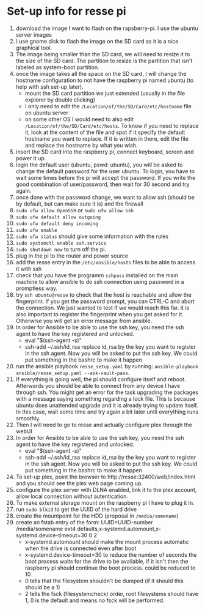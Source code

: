 # Set-up info for resse pi

1. download the image I want to flash on the rapsberry-pi.
   I use the ubuntu server images
2. I use gnome disk to flash the image on the SD card as it is a nice graphical tool.
3. The image being smaller than the SD card, we will need to resize it to the size of the SD card. The partition to resize is the partition that isn't labeled as system-boot partition.
4. once the image takes all the space on the SD card, I will change the hostname configuration to not have the raspberry pi named ubuntu (to help with ssh set-up later).
    - mount the SD card partition we just extended (usually in the file explorer by double clicking)
    - I only need to edit the `/Location/of/the/SD/Card/etc/hostname` file on ubuntu server
    - on some other OS I would need to also edit `/Location/of/the/SD/Card/etc/hosts`.
      To know if you need to replace it, look at the content of the file and spot if it specify the default hostname you want to replace.
      If it is written in there, edit the file and replace the hostname by what you wish.
5. insert the SD card into the raspberry pi, connect keyboard, screen and power it up.
6. login the default user (ubuntu, pswd: ubuntu), you will be asked to change the default password for the user ubuntu.
   To login, you have to wait some times before the pi will accept the password. If you write the good combination of user/password, then wait for 30 second and try again.
7. once done with the password change, we want to allow ssh (should be by default, but can make sure it is) and the firewall
8. `sudo ufw allow OpenSSH` or `sudo ufw allow ssh`
9. `sudo ufw default allow outgoing`
10. `sudo ufw default deny incoming`
11. `sudo ufw enable`
12. `sudo ufw status` should give some information with the rules
12. `sudo systemctl enable ssh.service`
13. `sudo shutdown now` to turn off the pi.
14. plug in the pi to the router and power source
15. add the resse entry in the `/etc/ansible/hosts` files to be able to access it with ssh
16. check that you have the programm `sshpass` installed on the main machine to allow ansible to do ssh connection using password in a promptless way.
17. try `ssh ubuntu@resse` to check that the host is reachable and allow the fingerprint. If you get the password prompt, you can CTRL-C and abort the connection. We just wanted to test if we would reach this far.
    it is also important to register the fingerprint when you get asked for it. Otherwise you will get an error message from ansible.
18. In order for Ansible to be able to use the ssh key, you need the ssh agent to have the key registered and unlocked.
    - eval "$(ssh-agent -s)"
    - ssh-add ~/.ssh/id_rsa
    replace id_rsa by the key you want to register in the ssh agent. Now you will be asked to put the ssh key. We could put something in the bashrc to make it happen
19. run the ansible playbook `resse_setup.yaml` by running: `ansible-playbook ansible/resse_setup.yaml --ask-vault-pass`.
20. If everything is going well, the pi should configure itself and reboot. Afterwards you should be able to connect from any device I have through ssh.
    You might get an error for the task upgrading the packages with a message saying something regarding a lock file. This is because ubuntu does unattended upgrade and it is already trying to update itself.
    In this case, wait some time and try again a bit later until everything runs smoothly.
21. Then I will need to go to resse and actually configure plex through the webUI
22. In order for Ansible to be able to use the ssh key, you need the ssh agent to have the key registered and unlocked.
    - eval "$(ssh-agent -s)"
    - ssh-add ~/.ssh/id_rsa
    replace id_rsa by the key you want to register in the ssh agent. Now you will be asked to put the ssh key. We could put something in the bashrc to make it happen
23. To set-up plex, point the browser to http://resse:32400/web/index.html and you should see the plex web page coming up.
24. configure the plex server with DLNA enabled, link it to the plex account, allow local connection without autentication.
25. To make external storage mount on the raspberry pi I have to plug it in.
26. run `sudo blkid` to get the UUID of the hard drive
27. create the mountpoint for the HDD (proposal in `/media/somename`)
28. create an fstab entry of the form: UUID=UUID-number /media/somename ext4 defaults,x-systemd.automount,x-systemd.device-timeout=30 0 2
    - x-systemd.automount should make the mount process automatic when the drive is connected even after boot
    - x-systemd.device-timeout=30 to reduce the number of seconds the boot process waits for the drive to be available, if it isn't then the raspberry pi should continue the boot process.
      could be reduced to 10
    - 0 tells that the filesystem shouldn't be dumped (if it should this should be a 1)
    - 2 tells the fsck (filesystemcheck) order, root filesystems should have 1, 0 is the default and means no fsck will be performed.
